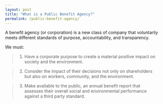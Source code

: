 ```yaml
---
layout: post
title: "What is a Public Benefit Agency?"
permalink: /public-benefit-agency/
---
```

A benefit agency (or corporation) is a new class of company that voluntarily meets different standards of purpose, accountability, and transparency.  

We must:

> 1) Have a corporate purpose to create a material positive impact on society and the environment.

> 2) Consider the impact of their decisions not only on shareholders but also on workers, community, and the environment.

> 3) Make available to the public, an annual benefit report that assesses their overall social and environmental performance against a third party standard.
